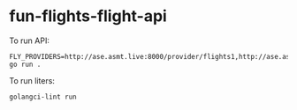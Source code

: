 # fun-flights-flight-api
To run API:
```
FLY_PROVIDERS=http://ase.asmt.live:8000/provider/flights1,http://ase.asmt.live:8000/provider/flights2 go run .
```
To run liters:
```
golangci-lint run
```